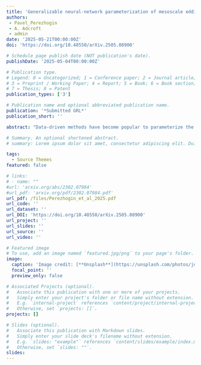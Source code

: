 ```yaml
---
title: 'Generalizable neural-network parameterization of mesoscale eddies in idealized and global ocean models'
authors:
 - Pavel_Perezhogin 
 - A. Adcroft
 - admin
date: '2025-05-21T00:00:00Z'
doi: 'https://doi.org/10.48550/arXiv.2505.08900'

# Schedule page publish date (NOT publication's date).
publishDate: '2025-05-04T00:00:00Z'

# Publication type.
# Legend: 0 = Uncategorized; 1 = Conference paper; 2 = Journal article;
# 3 = Preprint / Working Paper; 4 = Report; 5 = Book; 6 = Book section;
# 7 = Thesis; 8 = Patent
publication_types: ['3']

# Publication name and optional abbreviated publication name.
publication: '*Submitted GRL*'
publication_short: ''

abstract: "Data-driven methods have become popular to parameterize the effects of mesoscale eddies in ocean models. However, they perform poorly in generalization tasks and may require retuning if the grid resolution or ocean configuration changes. We address the generalization problem by enforcing physics constraints on a neural network parameterization of mesoscale eddy fluxes. We found that the local scaling of input and output features helps to generalize to unseen grid resolutions and depths offline in the global ocean. The scaling is based on dimensional analysis and incorporates grid spacing as a length scale. We formulate our findings as a general algorithm that can be used to enforce data-driven parameterizations with dimensional scaling. The new parameterization improves the representation of kinetic and potential energy in online simulations with idealized and global ocean models. Comparison to baseline parameterizations and impact on global ocean biases are discussed."

# Summary. An optional shortened abstract.
# summary: Lorem ipsum dolor sit amet, consectetur adipiscing elit. Duis posuere tellus ac convallis placerat. Proin tincidunt magna sed ex sollicitudin condimentum.

tags:
  - Source Themes
featured: false

# links:
# - name: ""
#url: 'arxiv.org/abs/2302.07984'
#url_pdf: 'arxiv.org/pdf/2302.07984.pdf'
url_pdf: /files/Perezhogin_et_al_2025.pdf
url_code: ''
url_dataset: ''
url_DOI: 'https://doi.org/10.48550/arXiv.2505.08900'
url_project: ''
url_slides: ''
url_source: ''
url_video: ''

# Featured image
# To use, add an image named `featured.jpg/png` to your page's folder.
image:
  caption: 'Image credit: [**Unsplash**](https://unsplash.com/photos/jdD8gXaTZsc)'
  focal_point: ''
  preview_only: false

# Associated Projects (optional).
#   Associate this publication with one or more of your projects.
#   Simply enter your project's folder or file name without extension.
#   E.g. `internal-project` references `content/project/internal-project/index.md`.
#   Otherwise, set `projects: []`.
projects: []

# Slides (optional).
#   Associate this publication with Markdown slides.
#   Simply enter your slide deck's filename without extension.
#   E.g. `slides: "example"` references `content/slides/example/index.md`.
#   Otherwise, set `slides: ""`.
slides:
---
```

